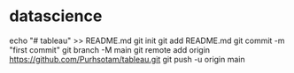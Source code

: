# datascience

echo "# tableau" >> README.md
git init
git add README.md
git commit -m "first commit"
git branch -M main
git remote add origin https://github.com/Purhsotam/tableau.git
git push -u origin main
